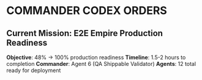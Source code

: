 # COMMANDER CODEX ORDERS

## Current Mission: E2E Empire Production Readiness
**Objective**: 48% → 100% production readiness
**Timeline**: 1.5-2 hours to completion
**Commander**: Agent 6 (QA Shippable Validator)
**Agents**: 12 total ready for deployment
